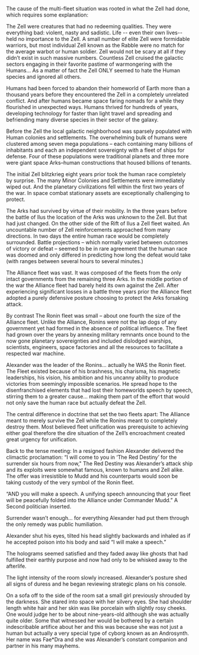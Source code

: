 The cause of the multi-fleet situation was rooted in what the Zell had done, which requires some explanation:

The Zell were creatures that had no redeeming qualities.  They were everything bad: violent, nasty and sadistic. Life \-- even their own lives--held no importance to the Zell.  A small number of elite Zell were formidable  warriors, but most individual Zell known as the Rabble were no match for the average warbot or human soldier.  Zell would not be scary at all if they didn’t exist in such massive numbers.  Countless Zell cruised the galactic sectors engaging in their favorite pastime of warmongering with the Humans… As a matter of fact the Zell ONLY seemed to hate the Human species and ignored all others.

Humans had been forced to abandon their homeworld of Earth more than a thousand years before they encountered the Zell in a completely unrelated conflict. And after humans became space faring nomads for a while they flourished in unexpected ways.  Humans thrived for hundreds of years, developing technology for faster than light travel and spreading and befriending many diverse species in their sector of the galaxy.

Before the Zell the local galactic neighborhood was sparsely populated with Human colonies and settlements. The overwhelming bulk of humans were clustered among seven mega populations – each containing many billions of inhabitants and each an independent sovereignty with a fleet of ships for defense.  Four of these populations were traditional planets and three more were giant space Arks–human constructions that housed billions of tenants.

The initial Zell blitzkrieg eight years prior took the human race completely by surprise.  The many Minor Colonies and Settlements were immediately wiped out.  And the planetary civilizations fell within the first two years of the war.  In space combat stationary assets are exceptionally challenging to protect.

The Arks had survived by virtue of their mobility.   In the three years before the battle of Ilus the  location of the Arks was unknown to the Zell.   But that had just changed.   On the other side of the Rift of Ilus a Zell fleet waited. An uncountable number of Zell reinforcements approached from many directions.  In two days the entire human race would be completely surrounded.  Battle projections – which normally varied between outcomes of victory or defeat – seemed to be in rare agreement that the human race was doomed and only differed in predicting how long the defeat would take (with ranges between several hours to several minutes.)

The Alliance fleet was vast.  It was composed of the fleets from the only intact governments from the remaining three Arks.  In the middle portion of the war the Alliance fleet had barely held its own against the Zell.  After experiencing significant losses in a battle three years prior the Alliance fleet adopted a purely defensive posture choosing to protect the Arks forsaking attack.

By contrast The Ronin fleet was small – about one fourth the size of the Alliance fleet.  Unlike the Alliance, Ronins were not the lap dogs of any government yet had formed in the absence of political influence.   The fleet had grown over the years by annexing military remnants once bound to the now gone planetary sovereignties and included dislodged warships, scientists, engineers, space factories and all the resources to facilitate a respected war machine.

Alexander was the leader of the Ronins… actually he WAS the Ronin fleet.  The Fleet existed because of his brashness, his charisma, his magnetic leaderships, his vision, his ambition and his uncanny ability to produce victories from seemingly impossible scenarios.  He spread hope to the disenfranchised elements that had lost their homeworlds speech by speech, stirring them to a greater cause… making them part of the effort that would not only save the human race but actually defeat the Zell.

The central difference in doctrine that set the two fleets apart:  The Alliance meant to merely survive the Zell while the Ronins meant to completely destroy them.  Most believed fleet unification was prerequisite to achieving either goal therefore the dire situation of the Zell’s encroachment created great urgency for unification.

Back to the tense meeting: In a resigned fashion Alexander delivered the climactic proclamation:  “I will come to you in ‘The Red Destiny’ for the surrender six hours from now,"  The Red Destiny was Alexander’s attack ship and its exploits were somewhat famous, known to humans and Zell alike.  The offer was irresistible to Mudd and his counterparts would soon be taking custody of the very symbol of the Ronin fleet.

“AND you will make a speech.  A unifying speech announcing that your fleet will be peacefully folded into the Alliance under Commander Mudd.” A Second politician inserted.

Surrender wasn’t enough… for everything Alexander had put them through the only remedy was public humiliation.

Alexander shut his eyes, tilted his head slightly backwards and inhaled as if he accepted poison into his body and said “I will make a speech.”

The holograms seemed satisfied and they faded away like ghosts that had fulfilled their earthly purpose and now had only to be whisked away to the afterlife.

The light intensity of the room slowly increased.  Alexander’s posture shed all signs of duress and he began reviewing strategic plans on his console.

On a sofa off to the side of the room sat a small girl previously shrouded by the darkness. She stared into space with her silvery eyes. She had shoulder length white hair and her skin was like porcelain with slightly rosy cheeks. One would judge her to be about nine-years-old although she was actually quite older.  Some that witnessed her would be bothered by a certain indescribable artifice about her and this was because she was not just a human but actually a very special type of cyborg known as an Androsynth.   Her name was Fae\*Dra and she was Alexander’s constant companion and partner in his many mayhems.







